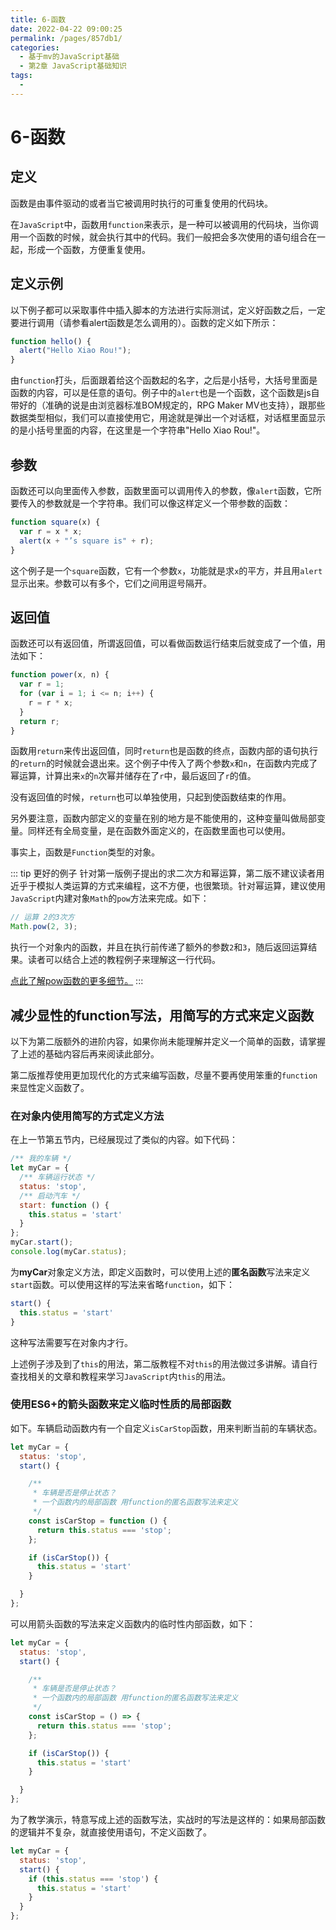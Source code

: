 ```yaml
---
title: 6-函数
date: 2022-04-22 09:00:25
permalink: /pages/857db1/
categories:
  - 基于mv的JavaScript基础
  - 第2章 JavaScript基础知识
tags:
  - 
---
```

# 6-函数

## 定义
函数是由事件驱动的或者当它被调用时执行的可重复使用的代码块。

在```JavaScript```中，函数用```function```来表示，是一种可以被调用的代码块，当你调用一个函数的时候，就会执行其中的代码。我们一般把会多次使用的语句组合在一起，形成一个函数，方便重复使用。







## 定义示例
以下例子都可以采取事件中插入脚本的方法进行实际测试，定义好函数之后，一定要进行调用（请参看alert函数是怎么调用的）。函数的定义如下所示：
``` js
function hello() {
  alert("Hello Xiao Rou!");
}
```

由```function```打头，后面跟着给这个函数起的名字，之后是小括号，大括号里面是函数的内容，可以是任意的语句。例子中的```alert```也是一个函数，这个函数是js自带好的（准确的说是由浏览器标准BOM规定的，RPG Maker MV也支持），跟那些数据类型相似，我们可以直接使用它，用途就是弹出一个对话框，对话框里面显示的是小括号里面的内容，在这里是一个字符串"Hello Xiao Rou!"。







## 参数
函数还可以向里面传入参数，函数里面可以调用传入的参数，像```alert```函数，它所要传入的参数就是一个字符串。我们可以像这样定义一个带参数的函数：
``` js
function square(x) {
  var r = x * x;
  alert(x + "’s square is" + r);
}
```

这个例子是一个```square```函数，它有一个参数```x```，功能就是求```x```的平方，并且用```alert```显示出来。参数可以有多个，它们之间用逗号隔开。






## 返回值
函数还可以有返回值，所谓返回值，可以看做函数运行结束后就变成了一个值，用法如下：
``` js
function power(x, n) {
  var r = 1;
  for (var i = 1; i <= n; i++) {
    r = r * x;
  }
  return r;
}
```




函数用```return```来传出返回值，同时```return```也是函数的终点，函数内部的语句执行的```return```的时候就会退出来。这个例子中传入了两个参数```x```和```n```，在函数内完成了幂运算，计算出来```x```的```n```次幂并储存在了```r```中，最后返回了```r```的值。

没有返回值的时候，```return```也可以单独使用，只起到使函数结束的作用。

另外要注意，函数内部定义的变量在别的地方是不能使用的，这种变量叫做局部变量。同样还有全局变量，是在函数外面定义的，在函数里面也可以使用。

事实上，函数是```Function```类型的对象。






::: tip 更好的例子
针对第一版例子提出的求二次方和幂运算，第二版不建议读者用近乎于模拟人类运算的方式来编程，这不方便，也很繁琐。针对幂运算，建议使用```JavaScript```内建对象```Math```的```pow```方法来完成。如下：
``` js
// 运算 2的3次方
Math.pow(2, 3);
```
执行一个对象内的函数，并且在执行前传递了额外的参数```2```和```3```，随后返回运算结果。读者可以结合上述的教程例子来理解这一行代码。

[点此了解pow函数的更多细节。](https://developer.mozilla.org/zh-CN/docs/Web/JavaScript/Reference/Global_Objects/Math/pow)
:::




## 减少显性的function写法，用简写的方式来定义函数 <Badge text="进阶" />
以下为第二版额外的进阶内容，如果你尚未能理解并定义一个简单的函数，请掌握了上述的基础内容后再来阅读此部分。

第二版推荐使用更加现代化的方式来编写函数，尽量不要再使用笨重的```function```来显性定义函数了。





### 在对象内使用简写的方式定义方法
在上一节第五节内，已经展现过了类似的内容。如下代码：
``` js
/** 我的车辆 */
let myCar = {
  /** 车辆运行状态 */
  status: 'stop',
  /** 启动汽车 */
  start: function () {
    this.status = 'start'
  }
};
myCar.start();
console.log(myCar.status);
```

为**myCar**对象定义方法，即定义函数时，可以使用上述的**匿名函数**写法来定义```start```函数。可以使用这样的写法来省略```function```，如下：
``` js
start() {
  this.status = 'start'
}
```
这种写法需要写在对象内才行。

上述例子涉及到了```this```的用法，第二版教程不对```this```的用法做过多讲解。请自行查找相关的文章和教程来学习```JavaScript```内```this```的用法。






### 使用ES6+的箭头函数来定义临时性质的局部函数
如下。车辆启动函数内有一个自定义```isCarStop```函数，用来判断当前的车辆状态。
``` js
let myCar = {
  status: 'stop',
  start() {

    /** 
     * 车辆是否是停止状态？
     * 一个函数内的局部函数 用function的匿名函数写法来定义
     */
    const isCarStop = function () {
      return this.status === 'stop';
    };

    if (isCarStop()) {
      this.status = 'start'
    }

  }
};
```

可以用箭头函数的写法来定义函数内的临时性内部函数，如下：
``` js
let myCar = {
  status: 'stop',
  start() {

    /** 
     * 车辆是否是停止状态？
     * 一个函数内的局部函数 用function的匿名函数写法来定义
     */
    const isCarStop = () => {
      return this.status === 'stop';
    };

    if (isCarStop()) {
      this.status = 'start'
    }

  }
};
```

为了教学演示，特意写成上述的函数写法，实战时的写法是这样的：如果局部函数的逻辑并不复杂，就直接使用语句，不定义函数了。
``` js
let myCar = {
  status: 'stop',
  start() {
    if (this.status === 'stop') {
      this.status = 'start'
    }
  }
};
```

